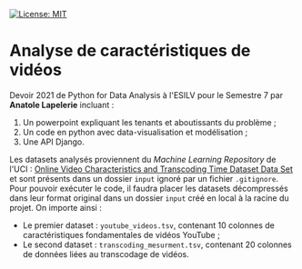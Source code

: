 [![License: MIT](https://img.shields.io/badge/License-MIT-yellow.svg)](https://opensource.org/licenses/MIT)

# Analyse de caractéristiques de vidéos

Devoir 2021 de Python for Data Analysis à l'ESILV pour le Semestre 7 par **Anatole Lapelerie** incluant :
1. Un powerpoint expliquant les tenants et aboutissants du problème ;
2. Un code en python avec data-visualisation et modélisation ;
3. Une API Django.

Les datasets analysés proviennent du *Machine Learning Repository* de l'UCI : [Online Video Characteristics and Transcoding Time Dataset Data Set](https://archive.ics.uci.edu/ml/datasets/Online+Video+Characteristics+and+Transcoding+Time+Dataset) et sont présents dans un dossier `input` ignoré par un fichier `.gitignore`. Pour pouvoir exécuter le code, il faudra placer les datasets décompressés dans leur format original dans un dossier `input` créé en local à la racine du projet. On importe ainsi :
* Le premier dataset : `youtube_videos.tsv`, contenant 10 colonnes de caractéristiques fondamentales de vidéos YouTube ;
* Le second dataset : `transcoding_mesurment.tsv`, contenant 20 colonnes de données liées au transcodage de vidéos.